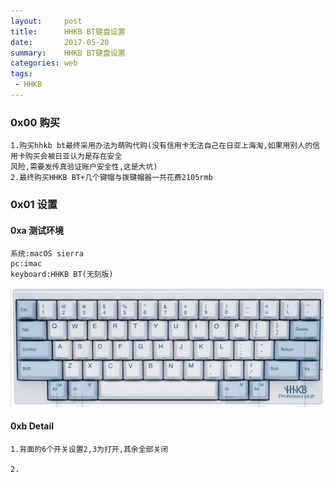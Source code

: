 ```yaml
---
layout:     post
title:      HHKB BT键盘设置
date:       2017-05-20
summary:    HHKB BT键盘设置
categories: web
tags:
 - HHKB
---
```


### 0x00 购买

```
1.购买hhkb bt最终采用办法为萌购代购(没有信用卡无法自己在日亚上海淘,如果用别人的信用卡购买会被日亚认为是存在安全
风险,需要发传真验证账户安全性,这是大坑)
2.最终购买HHKB BT+几个键帽与拨键帽器一共花费2105rmb
```

### 0x01 设置

#### 0xa 测试环境

```
系统:macOS sierra
pc:imac
keyboard:HHKB BT(无刻版)
```

<img src="https://raw.githubusercontent.com/3xp10it/pic/master/hhkb.png">


#### 0xb Detail

```
1.背面的6个开关设置2,3为打开,其余全部关闭

2.

```
